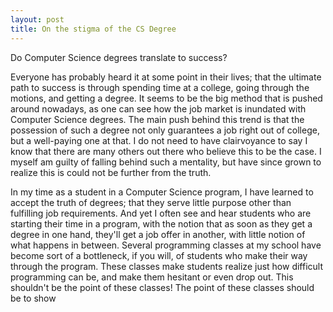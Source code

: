 ```yaml
---
layout: post
title: On the stigma of the CS Degree
---
```


Do Computer Science degrees translate to success?


Everyone has probably heard it at some point in their lives; that the ultimate path to success is through spending time at a college, going through the motions, and getting a degree. It seems to be the big method that is pushed around nowadays, as one can see how the job market is inundated with Computer Science degrees. The main push behind this trend is that the possession of such a degree not only guarantees a job right out of college, but a well-paying one at that. I do not need to have clairvoyance to say I know that there are many others out there who believe this to be the case. I myself am guilty of falling behind such a mentality, but have since grown to realize this is could not be further from the truth.

In my time as a student in a Computer Science program, I have learned to accept the truth of degrees; that they serve little purpose other than fulfilling job requirements. And yet I often see and hear students who are starting their time in a program, with the notion that as soon as they get a degree in one hand, they'll get a job offer in another, with little notion of what happens in between. Several programming classes at my school have become sort of a bottleneck, if you will, of students who make their way through the program. These classes make students realize just how difficult programming can be, and make them hesitant or even drop out. This shouldn't be the point of these classes! The point of these classes should be to show 
